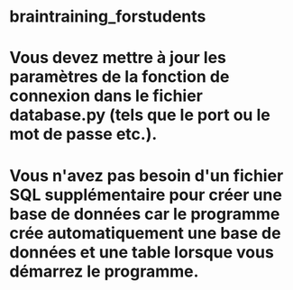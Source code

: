# braintraining_forstudents


# Vous devez mettre à jour les paramètres de la fonction de connexion dans le fichier database.py (tels que le port ou le mot de passe etc.). 



# Vous n'avez pas besoin d'un fichier SQL supplémentaire pour créer une base de données car le programme crée automatiquement une base de données et une table lorsque vous démarrez le programme.
